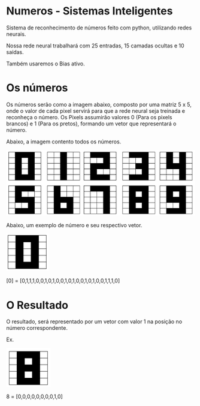 # Numeros - Sistemas Inteligentes
Sistema de reconhecimento de números feito com python, utilizando redes neurais.

Nossa rede neural trabalhará com 25 entradas, 15 camadas ocultas e 10 saídas.

Também usaremos o Bias ativo.

# Os números
Os números serão como a imagem abaixo, composto por uma matriz 5 x 5, onde o valor de cada pixel servirá para que a rede neural seja treinada e reconheça o número.
Os Pixels assumirão valores 0 (Para os pixels brancos) e 1 (Para os pretos), formando um vetor que representará o número.

Abaixo, a imagem contento todos os números.

![Imagem de todos os números](https://github.com/wallacehenriquesilva/numeros-si/blob/master/Numeros.PNG)

Abaixo, um exemplo de número e seu respectivo vetor.

![Imagem do número exemplo](https://github.com/wallacehenriquesilva/numeros-si/blob/master/numero0.PNG)

[0] = [0,1,1,1,0,0,1,0,1,0,0,1,0,1,0,0,1,0,1,0,0,1,1,1,0]


# O Resultado

O resultado, será representado por um vetor com valor 1 na posição no número correspondente.


Ex. 

![Imagem do número exemplo](https://github.com/wallacehenriquesilva/numeros-si/blob/master/numero8.PNG)

8 = [0,0,0,0,0,0,0,0,1,0]